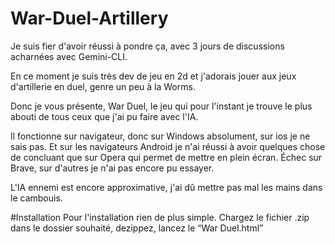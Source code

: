 # War-Duel-Artillery

Je suis fier d'avoir réussi à pondre ça, avec 3 jours de discussions acharnées avec Gemini-CLI. 

En ce moment je suis très dev de jeu en 2d et j'adorais jouer aux jeux d'artillerie en duel, genre un peu à la Worms. 

Donc je vous présente, War Duel, le jeu qui pour l'instant je trouve le plus abouti de tous ceux que j'ai pu faire avec l'IA. 

Il fonctionne sur navigateur, donc sur Windows absolument, sur ios je ne sais pas. Et sur les navigateurs Android je n'ai réussi à avoir quelques chose de concluant que sur Opera qui permet de mettre en plein écran. Échec sur Brave, sur d'autres je n'ai pas encore pu essayer. 

L'IA ennemi est encore approximative, j'ai dû mettre pas mal les mains dans le cambouis. 


#Installation 
Pour l'installation rien de plus simple. Chargez le fichier .zip dans le dossier souhaité, dezippez, lancez le “War Duel.html”


















 
